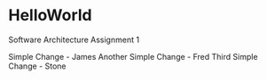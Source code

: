 # HelloWorld
Software Architecture Assignment 1

Simple Change - James
Another Simple Change - Fred
Third Simple Change - Stone
